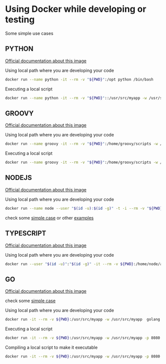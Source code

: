 # Using Docker while developing or testing

Some simple use cases

## PYTHON

[Official documentation about this image](https://hub.docker.com/_/python)

Using local path where you are developing your code

```bash
docker run --name python -it --rm -v "${PWD}":/opt python /bin/bash
```

Executing a local script

```bash
docker run --name python -it --rm -v "${PWD}"::/usr/src/myapp -w /usr/src/myapp python python <script> <script-args>
```

## GROOVY

[Official documentation about this image](https://hub.docker.com/_/groovy)

Using local path where you are developing your code

```bash
docker run --name groovy -it --rm -v "${PWD}":/home/groovy/scripts -w /home/groovy/scripts groovy /bin/bash
```

Executing a local script

```bash
docker run --name groovy -it --rm -v "${PWD}":/home/groovy/scripts -w /home/groovy/scripts groovy groovy <script> <script-args>
```

## NODEJS

[Official documentation about this image](https://hub.docker.com/_/node)

Using local path where you are developing your code

```bash
docker run --name node --user "$(id -u):$(id -g)" -t -i --rm -v "${PWD}":/usr/src -w /usr/src node:slim /bin/bash
```

check some [simple case](./nodejs/) or other [examples](./nodejs/examples/)

## TYPESCRIPT

[Official documentation about this image](https://hub.docker.com/_/microsoft-devcontainers-typescript-node)

Using local path where you are developing your code

```bash
docker run --user "$(id -u)":"$(id -g)" -it --rm -v ${PWD}:/home/node/app -w /home/node/app  mcr.microsoft.com/devcontainers/typescript-node /bin/bash
```

## GO

[Official documentation about this image](https://hub.docker.com/_/golang)

check some [simple case](./go/)

Using local path where you are developing your code

```bash
docker run -it --rm -v ${PWD}:/usr/src/myapp -w /usr/src/myapp  golang /bin/bash
```

Executing a local script

```bash
docker run -it --rm -v ${PWD}:/usr/src/myapp -w /usr/src/myapp -p 8080:8080  golang go run .
```

Compiling a local script to make it executable

```bash
docker run -it --rm -v ${PWD}:/usr/src/myapp -w /usr/src/myapp -p 8080:8080 -e CGO_ENABLED=0 -e GOOS=linux -e GOARCH=amd64 golang go build -o ./app .
```
